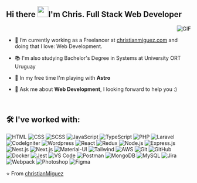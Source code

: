 ## Hi there <img src="https://raw.githubusercontent.com/iampavangandhi/iampavangandhi/master/gifs/Hi.gif" width="30px">I'm Chris. Full Stack Web Developer

<img align="right" alt="GIF" src="https://christianmiguez.com/assets/images/me.webp" />

&emsp;

- 🔭 I’m currently working as a Freelancer at [christianmiguez.com](https://christianmiguez.com/) and doing that I love: Web Development.
- 📚 I'm also studying Bachelor's Degree in Systems at University ORT Uruguay

- 🧪 In my free time I'm playing with **Astro**

- 💬 Ask me about **Web Development**, I looking forward to help you :)

&emsp;

## 🛠️ I've worked with:

![HTML](https://img.shields.io/badge/-HTML-000?&logo=HTML5)
![CSS](https://img.shields.io/badge/-CSS-000?&logo=CSS3)
![SCSS](https://img.shields.io/badge/-SCSS-000?&logo=Sass)
![JavaScript](https://img.shields.io/badge/-JavaScript-000?&logo=JavaScript)
![TypeScript](https://img.shields.io/badge/-TypeScript-000?&logo=TypeScript&logoColor=007ACC)
![PHP](https://img.shields.io/badge/-PHP-000?&logo=PHP)
![Laravel](https://img.shields.io/badge/-Laravel-000?&logo=Laravel)
![CodeIgniter](https://img.shields.io/badge/-CodeIgniter-000?&logo=CodeIgniter)
![Wordpress](https://img.shields.io/badge/-Wordpress-000?&logo=Wordpress)
![React](https://img.shields.io/badge/-React-000?&logo=React)
![Redux](https://img.shields.io/badge/-Redux-000?&logo=Redux)
![Node.js](https://img.shields.io/badge/-Node.js-000?&logo=node.js)
![Express.js](https://img.shields.io/badge/-Express.js-000?&logo=Express.js)
![Nest.js](https://img.shields.io/badge/-Nest.js-000?&logo=Nest.js)
![Next.js](https://img.shields.io/badge/-Next.js-000?&logo=Next.js)
![Material-UI](https://img.shields.io/badge/-Material--UI-000?&logo=Material-UI)
![Tailwind](https://img.shields.io/badge/-Tailwind-000?&logo=Tailwindcss)
![AWS](https://img.shields.io/badge/-AWS-000?&logo=Amazon-AWS&logoColor=FF9900)
![Git](https://img.shields.io/badge/-Git-000?&logo=Git)
![GitHub](https://img.shields.io/badge/-GitHub-000?&logo=GitHub)
![Docker](https://img.shields.io/badge/-Docker-000?&logo=Docker)
![Jest](https://img.shields.io/badge/-Jest-000?&logo=Jest)
![VS Code](https://img.shields.io/badge/-VS%20Code-000?&logo=Visual-Studio-Code)
![Postman](https://img.shields.io/badge/-Postman-000?&logo=Postman)
![MongoDB](https://img.shields.io/badge/-MongoDB-000?&logo=MongoDB)
![MySQL](https://img.shields.io/badge/-MySQL-000?&logo=MySQL)
![Jira](https://img.shields.io/badge/-Jira-000?&logo=Jira)
![Webpack](https://img.shields.io/badge/-Webpack-000?&logo=Webpack)
![Photoshop](https://img.shields.io/badge/-Photoshop-000?&logo=Adobe-Photoshop)
![Figma](https://img.shields.io/badge/-Figma-000?&logo=Figma)

⭐️ From [christianMiguez](https://github.com/christianMiguez)
